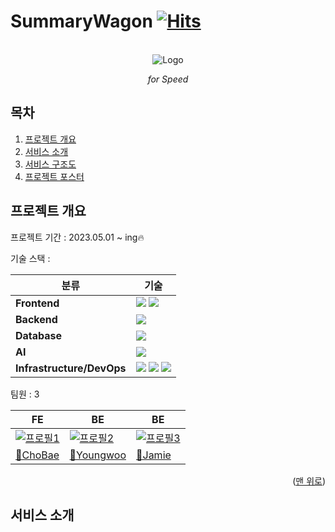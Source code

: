 # SummaryWagon [![Hits](https://hits.seeyoufarm.com/api/count/incr/badge.svg?url=https%3A%2F%2Fgithub.com%2FSummaryWagon%2FSummaryWagon&count_bg=%23576CBC&title_bg=%23555555&icon=bower.svg&icon_color=%23E7E7E7&title=SummaryWagon&edge_flat=false)](https://hits.seeyoufarm.com)

<a name="readme-top"></a>

<!-- PROJECT LOGO -->
<br />
<div align="center">
  <!-- <a href="https://highlighters.site/" target="_blank"> -->
    <img src="https://user-images.githubusercontent.com/101175828/236845283-1c4025f1-28c2-454e-a1fb-f9a9fcd43a76.png" alt="Logo" width="" height="">
  <!-- </a> -->

  <p align="center">
   <i>for Speed</i>
  </p>
  <p align="center">
    <b> </b>
  </p>
</div>

<!-- TABLE OF CONTENTS -->

## 목차

1. [프로젝트 개요](#SummaryWagon)
2. [서비스 소개](#Intro)
3. [서비스 구조도](#Arch)
4. [프로젝트 포스터](#Poster)

<!-- ABOUT THE PROJECT -->

<a name="SummaryWagon"> </a>

## 프로젝트 개요

프로젝트 기간 : 2023.05.01 ~ ing🔥

기술 스택 :

| 분류                      | 기술                                                                                                                                                                                                                                                                                                                           |
| ------------------------- | ------------------------------------------------------------------------------------------------------------------------------------------------------------------------------------------------------------------------------------------------------------------------------------------------------------------------------ |
| **Frontend**              | <img src="https://img.shields.io/badge/Next.js-000000?style=for-the-badge&logo=next.js&logoColor=white"> <img src="https://img.shields.io/badge/React-61DAFB?style=for-the-badge&logo=react&logoColor=black">                                                                                                                  |
| **Backend**               | <img src="https://img.shields.io/badge/FastAPI-009688?style=for-the-badge&logo=fastapi&logoColor=white">                                                                                                                                                                                                                       |
| **Database**              | <img src="https://img.shields.io/badge/MongoDB%20Atlas-47A248?style=for-the-badge&logo=mongodb&logoColor=white">                                                                                                                                                                                                               |
| **AI**                    | <img src="https://img.shields.io/badge/OpenAI%20API-FF9500?style=for-the-badge&logo=openai&logoColor=white">                                                                                                                                                                                                                   |
| **Infrastructure/DevOps** | <img src="https://img.shields.io/badge/EC2-232F3E?style=for-the-badge&logo=amazonaws&logoColor=white"> <img src="https://img.shields.io/badge/aws_lambda-FF9900?style=for-the-badge&logo=amazonaws&logoColor=white"> <img src="https://img.shields.io/badge/aws_s3-569A31?style=for-the-badge&logo=amazonaws&logoColor=white"> |

팀원 : 3

| FE                                                                           | BE                                                                                         | BE                                                                               |
| ---------------------------------------------------------------------------- | ------------------------------------------------------------------------------------------ | -------------------------------------------------------------------------------- |
| [![프로필1](https://github.com/ChoBae.png?s=200)](https://github.com/ChoBae) | [![프로필2](https://github.com/YoungwooKim09.png?s=200)](https://github.com/YoungwooKim09) | [![프로필3](https://github.com/jamiehun.png?s=200)](https://github.com/jamiehun) |
| [🤠ChoBae](https://github.com/ChoBae)                                          | [🤡Youngwoo](https://github.com/YoungwooKim09)                                          | [🥸Jamie](https://github.com/jamiehun)                                          |

<!-- 웹사이트 : [바로가기](https://highlighters.site/) -->

<!-- - demo 계정 : test@test.com
- demo 계정 비밀번호 : 1234
- 익스텐션을 설치해야 그룹원들의 하이라이팅을 볼 수 있고, 피드를 추가할 수 있으니 아래의 스토어에서 설치 후 이용해주시면 감사하겠습니다. -->

<p align="right">(<a href="#readme-top">맨 위로</a>)</p>

<a name="Intro"> </a>

## 서비스 소개

 <!-- <h3 align="left">Highlighters는 3가지 고민에서 시작되었습니다.</h3>
 
- 웹페이지에서 중요한 내용이 한 눈에 보였으면 좋겠어! 
- 브라우저에서 곧바로 팀원에게 링크를 보낼 수 없을까? 
- 공유한 링크를 다시 찾기 쉽게 모아두면 좋겠어!

 <h3 align="left">Highlighters는 이런 서비스입니다.</h3>
 
1. 크롬 익스텐션을 통해 텍스트, 이미지, 영상에 하이라이트를 할 수 있습니다. 
2. 그룹원들에게 쉽게 링크를 공유할 수 있습니다. 
3. 공유한 자료를 아카이빙하고 검색할 수 있습니다. -->

<!-- 아키텍처 -->

<!-- <a name="Arch"></a> -->
<!--
## 서비스 구조도

![image](https://user-images.githubusercontent.com/101175828/214384335-2e829ad4-d4c2-40f0-be71-cf2ebcfc8166.png)

<p align="right">(<a href="#readme-top">맨 위로</a>)</p> -->

<!-- 포스터 -->

<!-- <a name="Poster"> </a> -->

<!-- ## 프로젝트 포스터 -->

<!--
<p align="right">(<a href="#readme-top">맨 위로</a>)</p> -->

<!-- MARKDOWN LINKS & IMAGES -->
<!-- https://www.markdownguide.org/basic-syntax/#reference-style-links -->

[contributors-shield]: https://img.shields.io/github/contributors/othneildrew/Best-README-Template.svg?style=for-the-badge
[contributors-url]: https://github.com/othneildrew/Best-README-Template/graphs/contributors
[forks-shield]: https://img.shields.io/github/forks/othneildrew/Best-README-Template.svg?style=for-the-badge
[forks-url]: https://github.com/othneildrew/Best-README-Template/network/members
[stars-shield]: https://img.shields.io/github/stars/othneildrew/Best-README-Template.svg?style=for-the-badge
[stars-url]: https://github.com/othneildrew/Best-README-Template/stargazers
[issues-shield]: https://img.shields.io/github/issues/othneildrew/Best-README-Template.svg?style=for-the-badge
[issues-url]: https://github.com/SY-Highlighters/Highlighters/issues
[product-screenshot]: images/screenshot.png
[next.js]: https://img.shields.io/badge/next.js-000000?style=for-the-badge&logo=nextdotjs&logoColor=white
[next-url]: https://nextjs.org/
[react.js]: https://img.shields.io/badge/React-20232A?style=for-the-badge&logo=react&logoColor=61DAFB
[react-url]: https://reactjs.org/
[vue.js]: https://img.shields.io/badge/Vue.js-35495E?style=for-the-badge&logo=vuedotjs&logoColor=4FC08D
[vue-url]: https://vuejs.org/
[angular.io]: https://img.shields.io/badge/Angular-DD0031?style=for-the-badge&logo=angular&logoColor=white
[angular-url]: https://angular.io/
[svelte.dev]: https://img.shields.io/badge/Svelte-4A4A55?style=for-the-badge&logo=svelte&logoColor=FF3E00
[svelte-url]: https://svelte.dev/
[laravel.com]: https://img.shields.io/badge/Laravel-FF2D20?style=for-the-badge&logo=laravel&logoColor=white
[laravel-url]: https://laravel.com
[bootstrap.com]: https://img.shields.io/badge/Bootstrap-563D7C?style=for-the-badge&logo=bootstrap&logoColor=white
[bootstrap-url]: https://getbootstrap.com
[jquery.com]: https://img.shields.io/badge/jQuery-0769AD?style=for-the-badge&logo=jquery&logoColor=white
[jquery-url]: https://jquery.com
